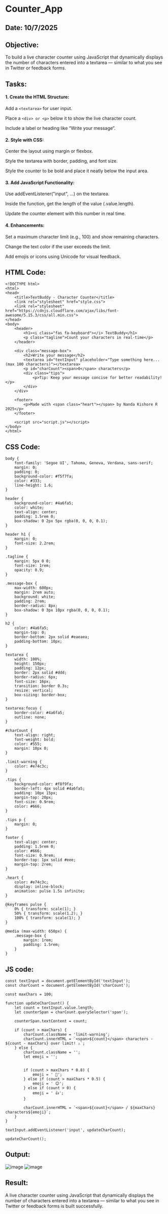 # Counter_App
## Date: 10/7/2025
## Objective:
To build a live character counter using JavaScript that dynamically displays the number of characters entered into a textarea — similar to what you see in Twitter or feedback forms.

## Tasks:

#### 1. Create the HTML Structure:
Add a ```<textarea>``` for user input.

Place a ```<div> or <p>``` below it to show the live character count.

Include a label or heading like “Write your message”.

#### 2. Style with CSS:
Center the layout using margin or flexbox.

Style the textarea with border, padding, and font size.

Style the counter to be bold and place it neatly below the input area.

#### 3. Add JavaScript Functionality:
Use addEventListener("input", ...) on the textarea.

Inside the function, get the length of the value (.value.length).

Update the counter element with this number in real time.

#### 4. Enhancements:
Set a maximum character limit (e.g., 100) and show remaining characters.

Change the text color if the user exceeds the limit.

Add emojis or icons using Unicode for visual feedback.
## HTML Code:
```
<!DOCTYPE html>
<html>
<head>
    <title>TextBuddy - Character Counter</title>
    <link rel="stylesheet" href="style.css">
    <link rel="stylesheet" href="https://cdnjs.cloudflare.com/ajax/libs/font-awesome/5.15.3/css/all.min.css">
</head>
<body>
    <header>
        <h1><i class="fas fa-keyboard"></i> TextBuddy</h1>
        <p class="tagline">Count your characters in real-time</p>
    </header>

    <div class="message-box">
        <h2>Write your message</h2>
        <textarea id="textInput" placeholder="Type something here... (max 100 characters)"></textarea>
        <p id="charCount"><span>0</span> characters</p>
        <div class="tips">
            <p>Tip: Keep your message concise for better readability!</p>
        </div>
    </div>
    
    <footer>
        <p>Made with <span class="heart"></span> by Nanda Kishore R 2025</p>
    </footer>

    <script src="script.js"></script>
</body>
</html>
```

## CSS Code:

```
body {
    font-family: 'Segoe UI', Tahoma, Geneva, Verdana, sans-serif;
    margin: 0;
    padding: 0;
    background-color: #f5f7fa;
    color: #333;
    line-height: 1.6;
}

header {
    background-color: #4a6fa5;
    color: white;
    text-align: center;
    padding: 1.5rem 0;
    box-shadow: 0 2px 5px rgba(0, 0, 0, 0.1);
}

header h1 {
    margin: 0;
    font-size: 2.2rem;
}

.tagline {
    margin: 5px 0 0;
    font-size: 1rem;
    opacity: 0.9;
}

.message-box {
    max-width: 600px;
    margin: 2rem auto;
    background: white;
    padding: 2rem;
    border-radius: 8px;
    box-shadow: 0 3px 10px rgba(0, 0, 0, 0.1);
}

h2 {
    color: #4a6fa5;
    margin-top: 0;
    border-bottom: 2px solid #eaeaea;
    padding-bottom: 10px;
}

textarea {
    width: 100%;
    height: 150px;
    padding: 12px;
    border: 2px solid #ddd;
    border-radius: 6px;
    font-size: 16px;
    transition: border 0.3s;
    resize: vertical;
    box-sizing: border-box;
}

textarea:focus {
    border-color: #4a6fa5;
    outline: none;
}

#charCount {
    text-align: right;
    font-weight: bold;
    color: #555;
    margin: 10px 0;
}

.limit-warning {
    color: #e74c3c;
}

.tips {
    background-color: #f8f9fa;
    border-left: 4px solid #4a6fa5;
    padding: 10px 15px;
    margin-top: 20px;
    font-size: 0.9rem;
    color: #666;
}

.tips p {
    margin: 0;
}

footer {
    text-align: center;
    padding: 1.5rem 0;
    color: #666;
    font-size: 0.9rem;
    border-top: 1px solid #eee;
    margin-top: 2rem;
}

.heart {
    color: #e74c3c;
    display: inline-block;
    animation: pulse 1.5s infinite;
}

@keyframes pulse {
    0% { transform: scale(1); }
    50% { transform: scale(1.2); }
    100% { transform: scale(1); }
}

@media (max-width: 650px) {
    .message-box {
        margin: 1rem;
        padding: 1.5rem;
    }
}
```
## JS code:
```
const textInput = document.getElementById('textInput');
const charCount = document.getElementById('charCount');

const maxChars = 100;

function updateCharCount() {
    let count = textInput.value.length;
    let counterSpan = charCount.querySelector('span');
    
    counterSpan.textContent = count;
    
    if (count > maxChars) {
        charCount.className = 'limit-warning';
        charCount.innerHTML = `<span>${count}</span> characters - ${count - maxChars} over limit! ⚠️`;
    } else {
        charCount.className = '';
        let emoji = '';
        
        
        if (count > maxChars * 0.8) {
            emoji = ' 😬';
        } else if (count > maxChars * 0.5) {
            emoji = ' 😊';
        } else if (count > 0) {
            emoji = ' 👍';
        }
        
        charCount.innerHTML = `<span>${count}</span> / ${maxChars} characters${emoji}`;
    }
}

textInput.addEventListener('input', updateCharCount);

updateCharCount();
```
## Output:

![image](https://github.com/user-attachments/assets/a89ce950-d848-452c-a137-ac13c5deb256)
![image](https://github.com/user-attachments/assets/47a4b32f-73b1-4e05-a33c-6fadac039025)


## Result:
A live character counter using JavaScript that dynamically displays the number of characters entered into a textarea — similar to what you see in Twitter or feedback forms is built successfully.
